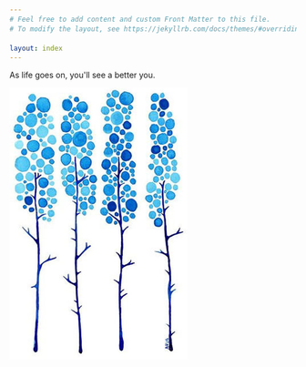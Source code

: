 ```yaml
---
# Feel free to add content and custom Front Matter to this file.
# To modify the layout, see https://jekyllrb.com/docs/themes/#overriding-theme-defaults

layout: index
---
```


As life goes on, you'll see a better you.

![intro](/assets/img/index/intro.jpg)